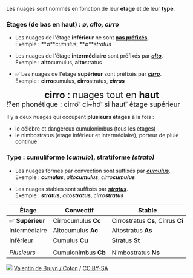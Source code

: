 <!--
A8V
cirro* sont des nuages :

-->

Les nuages sont nommés en fonction de leur **étage** et de leur **type**.

### Étages (de bas en haut) : *∅, alto, cirro*
* Les nuages de l'étage **inférieur** ne sont **<u>pas préfixés</u>**.  
Exemple : **∅***cumulus*, **∅***stratus*

*   Les nuages de l'étage **intermédiaire** sont préfixés par ***<u>alto</u>***.  
Exemple : **alto**cumulus, **alto**stratus

* ✅ Les nuages de l'étage **supérieur** sont préfixés par ***<u>cirro</u>***.  
Exemple : **cirro**cumulus, **cirro**stratus, ***cirrus***

<link href="https://fonts.googleapis.com/css2?family=Euphoria+Script&family=Schoolbell&display=swap" rel="stylesheet">
<div class="mnemo"><div class="stabilo handwriting" style="text-align: center; font-size: x-large;"><b>cirro</b> : nuages tout en <b>haut</b> </div>
<div class="handwriting" style="font-size: large;">⁉️en phonétique : cirro <span style="font-family: initial !important; font-size: initial !important;">&#8405;</span> ci~ho <span style="font-family: initial !important; font-size: initial !important;">&#8405;</span> si haut <span style="font-family: initial !important; font-size: initial !important;">&#8405;</span> étage supérieur</div>
</div>

	
Il y a deux nuages qui occupent **plusieurs étages** à la fois :

* le célèbre et dangereux cumulonimbus (tous les étages)
* le nimbostratus (étage inférieur et intermédiaire), porteur de pluie continue



### Type : cumuliforme (*cumulo*), stratiforme *(strato)*
* Les nuages formés par convection sont suffixés par  ***<u>cumulus</u>***.  
Exemple : ***cumulus***, *alto****cumulus***, *cirro****cumulus***

* Les nuages stables sont suffixés par  ***<u>stratus</u>***.  
Exemple : ***stratus***, *alto****stratus***, *cirro****stratus***


| Étage      			| Convectif 			| Stable |
| ----------- 		| ----------- | ---------
| ✅ **Supérieur**      	| Cirrocumulus **Cc**       | Cirrostratus **Cs**, Cirrus **Ci**
| Intermédiaire   </span>	| Altocumulus **Ac**        | Altostratus **As**
| Inférieur   		| Cumulus **Cu**        | Stratus **St**
|    		|         | 
| *Plusieurs*   		| Cumulonimbus **Cb**        | Nimbostratus **Ns**

![](https://upload.wikimedia.org/wikipedia/commons/a/a4/Cloud_types_fr.svg)
<a href="https://commons.wikimedia.org/wiki/File:Cloud_types_fr.svg" title="via Wikimedia Commons">Valentin de Bruyn / Coton</a> / <a href="https://creativecommons.org/licenses/by-sa/3.0">CC BY-SA</a>




